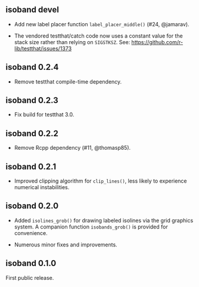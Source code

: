 isoband devel
----------------------------------------
- Add new label placer function `label_placer_middle()` (#24, @jamarav).

- The vendored testthat/catch code now uses a constant
  value for the stack size rather than relying on `SIGSTKSZ`. 
  See: https://github.com/r-lib/testthat/issues/1373


isoband 0.2.4
----------------------------------------
- Remove testthat compile-time dependency.

isoband 0.2.3
----------------------------------------
- Fix build for testthat 3.0.

isoband 0.2.2
----------------------------------------
- Remove Rcpp dependency (#11, @thomasp85).

isoband 0.2.1
----------------------------------------
- Improved clipping algorithm for `clip_lines()`, less likely to
  experience numerical instabilities.


isoband 0.2.0
----------------------------------------
- Added `isolines_grob()` for drawing labeled isolines via the grid graphics system.
  A companion function `isobands_grob()` is provided for convenience.
  
- Numerous minor fixes and improvements.

isoband 0.1.0
----------------------------------------
First public release.
